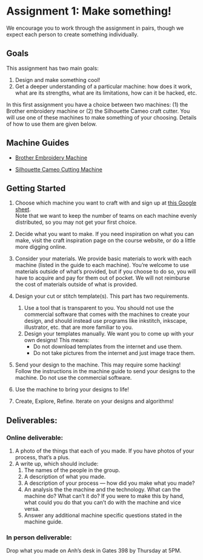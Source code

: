 
# Assignment 1: Make something!

We encourage you to work through the assignment in pairs, though we expect each person to create something individually.

## Goals
This assignment has two main goals:

1. Design and make something cool!   
2. Get a deeper understanding of a particular machine: how does it work, what are its strengths, what are its limitations, how can it be hacked, etc.

In this first assignment you have a choice between two machines: (1) the Brother embroidery machine or (2) the Silhouette Cameo craft cutter. You will use one of these machines to make something of your choosing. Details of how to use them are given below.

## Machine Guides
* [Brother Embroidery Machine](https://github.com/cs448m/cs448m.github.io/tree/master/assignments/making/embroidery)   

* [Silhouette Cameo Cutting Machine](https://github.com/cs448m/cs448m.github.io/tree/master/assignments/making/papercut)


## Getting Started

1. Choose which machine you want to craft with and sign up at [this Google sheet](https://docs.google.com/spreadsheets/d/13KrjIRzmWgp2pOuxSQvU2FB1cQQLoZe_HxrP_zGs-wI/edit?usp=sharing).   
Note that we want to keep the number of teams on each machine evenly distributed, so you may not get your first choice. 

2. Decide what you want to make. If you need inspiration on what you can make, visit the craft inspiration page on the course website, or do a little more digging online.

3. Consider your materials. We provide basic materials to work with each machine (listed in the guide to each machine). You’re welcome to use materials outside of what’s provided, but if you choose to do so, you will have to acquire and pay for them out of pocket. We will not reimburse the cost of materials outside of what is provided.

4. Design your cut or stitch template(s). This part has two requirements.
	  1. Use a tool that is transparent to you. You should not use the commercial software that comes with the machines to create your design, and should instead use programs like inkstitch, inkscape, illustrator, etc. that are more familiar to you.   
	  2. Design your templates manually. We want you to come up with your own designs! This means:
		  * Do not download templates from the internet and use them.
		  * Do not take pictures from the internet and just image trace them. 
	  
5. Send your design to the machine. This may require some hacking! Follow the instructions in the machine guide to send your designs to the machine. Do not use the commercial software.

6. Use the machine to bring your designs to life!

7. Create, Explore, Refine. Iterate on your designs and algorithms!

## Deliverables:

### Online deliverable:
1. A photo of the things that each of you made. If you have photos of your process, that’s a plus.
2. A write up, which should include:
	  1. The names of the people in the group.
	  2. A description of what you made.
	  3. A description of your process — how did you make what you made?
	  4. An analysis the the machine and the technology. What can the machine do? What can’t it do? If you were to make this by hand, what could you do that you can’t do with the machine and vice versa.
	  5. Answer any additional machine specific questions stated in the machine guide.

### In person deliverable:
Drop  what you made on Anh’s desk in Gates 398 by Thursday at 5PM.

